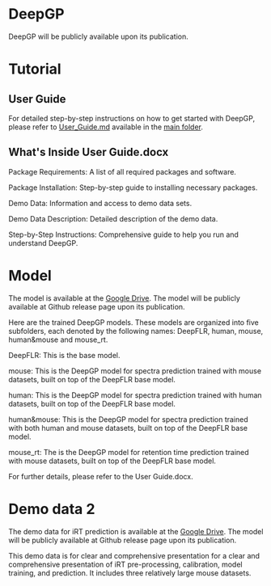 # DeepGP
DeepGP will be publicly available upon its publication. 
# Tutorial
## User Guide
For detailed step-by-step instructions on how to get started with DeepGP, please refer to [User_Guide.md]() available in the [main folder]().

## What's Inside User Guide.docx

Package Requirements: A list of all required packages and software.

Package Installation: Step-by-step guide to installing necessary packages.

Demo Data: Information and access to demo data sets.

Demo Data Description: Detailed description of the demo data.

Step-by-Step Instructions: Comprehensive guide to help you run and understand DeepGP.

# Model
The model is available at the [Google Drive](https://drive.google.com/drive/folders/1J4CKnsrikETNgcLj9xL5eRjWqC0oQx8Q). The model will be publicly available at Github release page upon its publication.

Here are the trained DeepGP models. These models are organized into five subfolders, each denoted by the following names: DeepFLR, human, mouse, human&mouse and mouse_rt.

DeepFLR: This is the base model.

mouse: This is the DeepGP model for spectra prediction trained with mouse datasets, built on top of the DeepFLR base model.

human: This is the DeepGP model for spectra prediction trained with human datasets, built on top of the DeepFLR base model.

human&mouse: This is the DeepGP model for spectra prediction trained with both human and mouse datasets, built on top of the DeepFLR base model.

mouse_rt: The is the DeepGP model for retention time prediction trained with mouse datasets, built on top of the DeepFLR base model.

For further details, please refer to the User Guide.docx.

# Demo data 2
The demo data for iRT prediction is available at the [Google Drive](https://drive.google.com/drive/folders/1ysrME3schgZHtxB4JL114MrvyNnXx6_k). The model will be publicly available at Github release page upon its publication.

This demo data is for clear and comprehensive presentation for a clear and comprehensive presentation of iRT pre-processing, calibration, model training, and prediction. It includes three relatively large mouse datasets.
